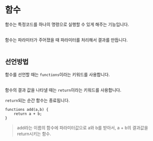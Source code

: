 # 함수
함수는 특정코드를 하나의 명령으로 실행할 수 있게 해주는 기능입니다.<br><br>

함수는 파라미터가 주어졌을 때 파라미터를 처리해서 결과를 만듭니다.<br><br>


## 선언방법
함수를 선언할 때는 `functions`이라는 키워드를 사용합니다.<br><br>

함수의 결과 값을 나타낼 때는 `return`이라는 키워드를 사용합니다.

`return`되는 순간 함수는 종료됩니다. 

```
functions add(a,b) {
    return a + b;
}
```
> add라는 이름의 함수에 파라미터값으로 a와 b를 받아서, a + b의 결과값을 return시키는 함수. 

